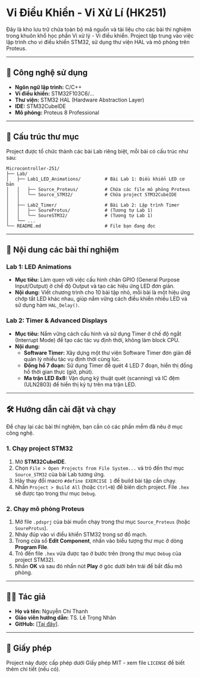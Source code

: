# Vi Điều Khiển - Vi Xử Lí (HK251)

Đây là kho lưu trữ chứa toàn bộ mã nguồn và tài liệu cho các bài thí nghiệm trong khuôn khổ học phần Vi xử lý - Vi điều khiển. Project tập trung vào việc lập trình cho vi điều khiển STM32, sử dụng thư viện HAL và mô phỏng trên Proteus.

---

## 🚀 Công nghệ sử dụng

*   **Ngôn ngữ lập trình:** C/C++
*   **Vi điều khiển:** STM32F103C6/...
*   **Thư viện:** STM32 HAL (Hardware Abstraction Layer)
*   **IDE:** STM32CubeIDE
*   **Mô phỏng:** Proteus 8 Professional

---

## 📂 Cấu trúc thư mục

Project được tổ chức thành các bài Lab riêng biệt, mỗi bài có cấu trúc như sau:

```
Microcontroller-251/
├── Lab/
│   ├── Lab1_LED_Animations/         # Bài Lab 1: Điều khiển LED cơ bản
│   │   ├── Source_Proteus/          # Chứa các file mô phỏng Proteus
│   │   └── Source_STM32/            # Chứa project STM32CubeIDE
│   │
│   ├── Lab2_Timer/                  # Bài Lab 2: Lập trình Timer
│   │   ├── SoureProtus/             # (Tương tự Lab 1)
│   │   └── SoureSTM32/              # (Tương tự Lab 1)
│   └── ...
└── README.md                        # File bạn đang đọc
```

---

## 🔬 Nội dung các bài thí nghiệm

### Lab 1: LED Animations

*   **Mục tiêu:** Làm quen với việc cấu hình chân GPIO (General Purpose Input/Output) ở chế độ Output và tạo các hiệu ứng LED đơn giản.
*   **Nội dung:** Viết chương trình cho 10 bài tập nhỏ, mỗi bài là một hiệu ứng chớp tắt LED khác nhau, giúp nắm vững cách điều khiển nhiều LED và sử dụng hàm `HAL_Delay()`.

### Lab 2: Timer & Advanced Displays

*   **Mục tiêu:** Nắm vững cách cấu hình và sử dụng Timer ở chế độ ngắt (Interrupt Mode) để tạo các tác vụ định thời, không làm block CPU.
*   **Nội dung:**
    *   **Software Timer:** Xây dựng một thư viện Software Timer đơn giản để quản lý nhiều tác vụ định thời cùng lúc.
    *   **Đồng hồ 7 đoạn:** Sử dụng Timer để quét 4 LED 7 đoạn, hiển thị đồng hồ thời gian thực (giờ, phút).
    *   **Ma trận LED 8x8:** Vận dụng kỹ thuật quét (scanning) và IC đệm (ULN2803) để hiển thị ký tự trên ma trận LED.

---

## 🛠️ Hướng dẫn cài đặt và chạy

Để chạy lại các bài thí nghiệm, bạn cần có các phần mềm đã nêu ở mục công nghệ.

### 1. Chạy project STM32

1.  Mở **STM32CubeIDE**.
2.  Chọn `File > Open Projects from File System...` và trỏ đến thư mục `Source_STM32` của bài Lab tương ứng.
3.  Hãy thay đổi macro `#define EXERCISE 1` để build bài tập cần chạy. 
4.  Nhấn `Project > Build All` (hoặc `Ctrl+B`) để biên dịch project. File `.hex` sẽ được tạo trong thư mục `Debug`.

### 2. Chạy mô phỏng Proteus

1.  Mở file `.pdsprj` của bài muốn chạy trong thư mục `Source_Proteus` (hoặc `SoureProtus`).
2.  Nháy đúp vào vi điều khiển STM32 trong sơ đồ mạch.
3.  Trong cửa sổ **Edit Component**, nhấn vào biểu tượng thư mục ở dòng **Program File**.
4.  Trỏ đến file `.hex` vừa được tạo ở bước trên (trong thư mục `Debug` của project STM32).
5.  Nhấn **OK** và sau đó nhấn nút **Play** ở góc dưới bên trái để bắt đầu mô phỏng.

---

## 👨‍💻 Tác giả

*   **Họ và tên:** Nguyễn Chí Thanh
*   **Giáo viên hướng dẫn:** TS. Lê Trọng Nhân
*   **GitHub:** [[Tại đây](https://github.com/batmaon512/Microcontroller-251)].

---

## 📄 Giấy phép

Project này được cấp phép dưới Giấy phép MIT - xem file `LICENSE` để biết thêm chi tiết (nếu có).
